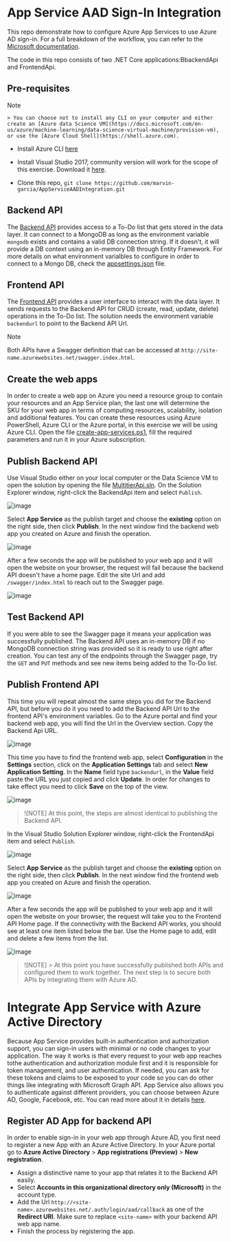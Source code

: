 # App Service AAD Sign-In Integration
This repo demonstrate how to configure Azure App Services to use Azure AD sign-in. For a full breakdown of the workflow, you can refer to the [Microsoft documentation](https://docs.microsoft.com/en-us/azure/app-service/app-service-web-tutorial-auth-aad).

The code in this repo consists of two .NET Core applications:BbackendApi and FrontendApi.

## Pre-requisites
> [!NOTE]
    > You can choose not to install any CLI on your computer and either create an [Azure data Science VM](https://docs.microsoft.com/en-us/azure/machine-learning/data-science-virtual-machine/provision-vm), or use the [Azure Cloud Shell](https://shell.azure.com).

* Install Azure CLI [here](https://docs.microsoft.com/en-us/cli/azure/install-azure-cli?view=azure-cli-latest)
* Install Visual Studio 2017, community version will work for the scope of this exercise. Download it [here](https://visualstudio.microsoft.com/downloads/).

* Clone this repo, ```git clone https://github.com/marvin-garcia/AppServiceAADIntegration.git```

## Backend API
The [Backend API](BackendApi/) provides access to a To-Do list that gets stored in the data layer. It can connect to a MongoDB as long as the environment variable ```mongodb``` exists and contains a valid DB connection string. If it doesn't, it will provide a DB context using an in-memory DB through Entity Framework. For more details on what environment varialbles to configure in order to connect to a Mongo DB, check the [appsettings.json](MultitierApi/BackendApi/appsettings.json) file.

## Frontend API
The [Frontend API](MultitierApi/) provides a user interface to interact with the data layer. It sends requests to the Backend API for CRUD (create, read, update, delete) operations in the To-Do list. The solution needs the environment variable ```backendurl``` to point to the Backend API Url.

> [!NOTE]
  > Both APIs have a Swagger definition that can be accessed at ```http://site-name.azurewebsites.net/swagger.index.html```.

## Create the web apps
In order to create a web app on Azure you need a resource group to contain your resources and an App Service plan; the last one will determine the SKU for your web app in terms of computing resources, scalability, isolation and additional features. You can create these resources using Azure PowerShell, Azure CLI or the Azure portal, in this exercise we will be using Azure CLI. Open the file [create-app-services.ps1](Scripts/create-app-services.ps1), fill the required parameters and run it in your Azure subscription.

## Publish Backend API
Use Visual Studio either on your local computer or the Data Science VM to open the solution by opening the file [MultitierApi.sln](MultitierApi/MultitierApi.sln). On the Solution Explorer window, right-click the BackendApi item and select ```Publish```.

![image](images/publish-backend-api.png)

Select **App Service** as the publish target and choose the **existing** option on the right side, then click **Publish**. In the next window find the backend web app you created on Azure and finish the operation. 

![image](images/publish-to-existing-app-service.png)

After a few seconds the app will be published to your web app and it will open the website on your browser, the request will fail because the backend API doesn't have a home page. Edit the site Url and add ```/swagger/index.html``` to reach out to the Swagger page.
 
![image](images/backend-swagger.png)
 
## Test Backend API
If you were able to see the Swagger page it means your application was successfully published. The Backend API uses an in-memory DB if no MongoDB connection string was provided so it is ready to use right after creation. You can test any of the endpoints through the Swagger page, try the ```GET``` and ```PUT``` methods and see new items being added to the To-Do list.
 
## Publish Frontend API
This time you will repeat almost the same steps you did for the Backend API, but before you do it you need to add the Backend API Url to the frontend API's environment variables. Go to the Azure portal and find your backend web app, you will find the Url in the Overview section. Copy the Backend Api URL.

![image](images/backend-azure-overview.png)
 
This time you have to find the frontend web app, select **Configuration** in the **Settings** section, click on the **Application Settings** tab and select **New Application Setting**. In the **Name** field type ```backendurl```, in the **Value** field paste the URL you just copied and click **Update**. In order for changes to take effect you need to click **Save** on the top of the view.

![image](images/backend-azure-configuration.png)

> ![NOTE]
  >At this point, the steps are almost identical to publishing the Backend API.

In the Visual Studio Solution Explorer window, right-click the FrontendApi item and select ```Publish```.

![image](images/publish-frontend-api.png)

Select **App Service** as the publish target and choose the **existing** option on the right side, then click **Publish**. In the next window find the frontend web app you created on Azure and finish the operation. 

![image](images/publish-to-existing-app-service.png)

After a few seconds the app will be published to your web app and it will open the website on your browser, the request will take you to the Frontend API Home page. If the connectivity with the Backend API works, you should see at least one item listed below the bar. Use the Home page to add, edit and delete a few items from the list.

![image](images/frontend-home-page.png)

> ![NOTE]
    > At this point you have successfully published both APIs and configured them to work together. The next step is to secure both APIs by integrating them with Azure AD.

# Integrate App Service with Azure Active Directory
Because App Service provides built-in authentication and authorization support, you can sign-in users with minimal or no code changes to your application. The way it works is that every request to your web app reaches tothe authentication and authorization module first and it is responsible for token management, and user authentication. If needed, you can ask for these tokens and claims to be exposed to your code so you can do other things like integrating with Microsoft Graph API. App Service also allows you to authenticate against different providers, you can choose between Azure AD, Google, Facebook, etc. You can read more about it in details [here](https://docs.microsoft.com/en-us/azure/app-service/overview-authentication-authorization). 

## Register AD App for backend API
In order to enable sign-in in your web app through Azure AD, you first need to register a new App with an Azure Active Directory. In your Azure portal go to **Azure Active Directory** > **App registrations (Preview)** > **New registration**.

- Assign a distinctive name to your app that relates it to the Backend API easily.
- Select **Accounts in this organizational directory only (Microsoft)** in the account type.
- Add the Url ```http://<site-name>.azurewebsites.net/.auth/login/aad/callback``` as one of the **Redirect URI**. Make sure to replace ```<site-name>``` with your backend API web app name.
- Finish the process by registering the app.

